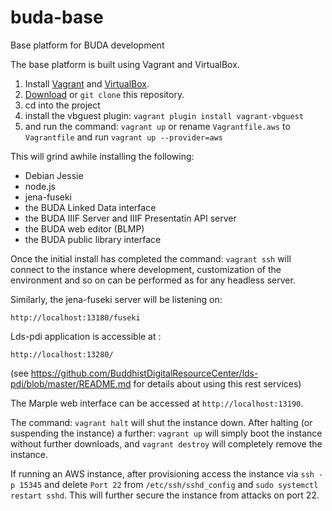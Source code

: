 # buda-base
Base platform for BUDA development

The base platform is built using Vagrant and VirtualBox.

1. Install [Vagrant](https://www.vagrantup.com/downloads.html) and [VirtualBox](https://www.virtualbox.org/wiki/Downloads). 
1. [Download](https://github.com/BuddhistDigitalResourceCenter/buda-base/archive/master.zip) or `git clone` this repository.
1. cd into the project
1. install the vbguest plugin: `vagrant plugin install vagrant-vbguest`
1. and run the command: `vagrant up` or rename `Vagrantfile.aws` to `Vagrantfile` and run `vagrant up --provider=aws`

This will grind awhile installing the following:

* Debian Jessie
* node.js
* jena-fuseki
* the BUDA Linked Data interface
* the BUDA IIIF Server and IIIF Presentatin API server
* the BUDA web editor (BLMP)
* the BUDA public library interface

Once the initial install has completed the command: `vagrant ssh` will connect to the instance where development, customization of the environment and so on can be performed as for any headless server.

Similarly, the jena-fuseki server will be listening on:

    http://localhost:13180/fuseki

Lds-pdi application is accessible at :

	http://localhost:13280/

(see  https://github.com/BuddhistDigitalResourceCenter/lds-pdi/blob/master/README.md for details about using this rest services)

The Marple web interface can be accessed at `http://localhost:13190`.

The command: `vagrant halt` will shut the instance down. After halting (or suspending the instance) a further: `vagrant up` will simply boot the instance without further downloads, and `vagrant destroy` will completely remove the instance. 

If running an AWS instance, after provisioning access the instance via `ssh -p 15345` and delete
`Port 22` from `/etc/ssh/sshd_config` and `sudo systemctl restart sshd`. This will further secure the instance from attacks on port 22.